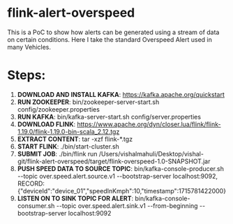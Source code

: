 # flink-alert-overspeed
This is a PoC to show how alerts can be generated using a stream of data on certain conditions. Here I take the standard Overspeed Alert used in many Vehicles.


# Steps:
1. **DOWNLOAD AND INSTALL KAFKA**: https://kafka.apache.org/quickstart
2. **RUN ZOOKEEPER**: bin/zookeeper-server-start.sh config/zookeeper.properties
3. **RUN KAFKA**: bin/kafka-server-start.sh config/server.properties
4. **DOWNLOAD FLINK**: https://www.apache.org/dyn/closer.lua/flink/flink-1.19.0/flink-1.19.0-bin-scala_2.12.tgz
5. **EXTRACT CONTENT**: tar -xzf flink-*.tgz
6. **START FLINK**: ./bin/start-cluster.sh
7. **SUBMIT JOB**: ./bin/flink run /Users/vishalmahuli/Desktop/vishal-git/flink-alert-overspeed/target/flink-overspeed-1.0-SNAPSHOT.jar
8. **PUSH SPEED DATA TO SOURCE TOPIC**: bin/kafka-console-producer.sh --topic over.speed.alert.source.v1 --bootstrap-server localhost:9092, RECORD: {"deviceId":"device_01","speedInKmph":10,"timestamp":1715781422000}
9. **LISTEN ON TO SINK TOPIC FOR ALERT**: bin/kafka-console-consumer.sh --topic over.speed.alert.sink.v1 --from-beginning --bootstrap-server localhost:9092
